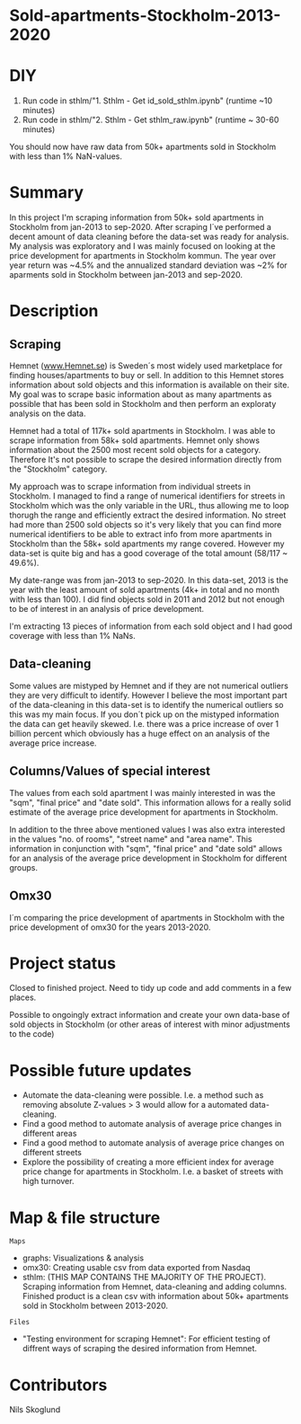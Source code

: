 # Sold-apartments-Stockholm-2013-2020

# DIY
1) Run code in sthlm/"1. Sthlm - Get id_sold_sthlm.ipynb" (runtime ~10 minutes)
2) Run code in sthlm/"2. Sthlm - Get sthlm_raw.ipynb" (runtime ~ 30-60 minutes)

You should now have raw data from 50k+ apartments sold in Stockholm with less than 1% NaN-values. 

# Summary
In this project I'm scraping information from 50k+ sold apartments in Stockholm from jan-2013 to sep-2020. After scraping I´ve performed a decent amount of data cleaning before the data-set was ready for analysis. My analysis was exploratory and I was mainly focused on looking at the price development for apartments in Stockholm kommun. The year over year return was ~4.5% and the annualized standard deviation was ~2% for aparments sold in Stockholm between jan-2013 and sep-2020.

# Description
## Scraping
Hemnet (www.Hemnet.se) is Sweden´s most widely used marketplace for finding houses/apartments to buy or sell. 
In addition to this Hemnet stores information about sold objects and this information is available on their site. 
My goal was to scrape basic information about as many apartments as possible that has been sold in Stockholm and then perform an exploraty analysis on the data. 

Hemnet had a total of 117k+ sold apartments in Stockholm. 
I was able to scrape information from 58k+ sold apartments. 
Hemnet only shows information about the 2500 most recent sold objects for a category. 
Therefore It's not possible to scrape the desired information directly from the "Stockholm" category. 

My approach was to scrape information from individual streets in Stockholm. I managed to find a range of numerical identifiers for streets in Stockholm which was the only variable in the URL, thus allowing me to loop thorugh the range and efficiently extract the desired information. No street had more than 2500 sold objects so it's very likely that you can find more numerical identifiers to be able to extract info from more apartments in Stockholm than the 58k+ sold apartments my range covered. However my data-set is quite big and has a good coverage of the total amount (58/117 ~ 49.6%).

My date-range was from jan-2013 to sep-2020. In this data-set, 2013 is the year with the least amount of sold apartments (4k+ in total and no month with less than 100). I did find objects sold in 2011 and 2012 but not enough to be of interest in an analysis of price development. 

I'm extracting 13 pieces of information from each sold object and I had good coverage with less than 1% NaNs. 


## Data-cleaning
Some values are mistyped by Hemnet and if they are not numerical outliers they are very difficult to identify. However I believe the most important part of the data-cleaning in this data-set is to identify the numerical outliers so this was my main focus. If you don´t pick up on the mistyped information the data can get heavily skewed. I.e. there was a price increase of over 1 billion percent which obviously has a huge effect on an analysis of the average price increase. 

## Columns/Values of special interest
The values from each sold apartment I was mainly interested in was the  "sqm", "final price" and "date sold". This information allows for a really solid estimate of the average price development for apartments in Stockholm. 

In addition to the three above mentioned values I was also extra interested in the values "no. of rooms", "street name" and "area name". This information in conjunction with "sqm", "final price" and "date sold" allows for an analysis of the average price development in Stockholm for different groups. 

## Omx30 
I´m comparing the price development of apartments in Stockholm with the price development of omx30 for the years 2013-2020. 

# Project status
Closed to finished project. Need to tidy up code and add comments in a few places. 

Possible to ongoingly extract information and create your own data-base of sold objects in Stockholm (or other areas of interest with minor adjustments to the code) 

# Possible future updates
- Automate the data-cleaning were possible. I.e. a method such as removing absolute Z-values > 3 would allow for a automated data-cleaning. 
- Find a good method to automate analysis of average price changes in different areas
- Find a good method to automate analysis of average price changes on different streets
- Explore the possibility of creating a more efficient index for average price change for apartments in Stockholm. I.e. a basket of streets with high turnover. 

# Map & file structure
`Maps`
- graphs: Visualizations & analysis 
- omx30: Creating usable csv from data exported from Nasdaq
- sthlm: (THIS MAP CONTAINS THE MAJORITY OF THE PROJECT). Scraping information from Hemnet, data-cleaning and adding columns. Finished product is a clean csv with information about 50k+ apartments sold in Stockholm between 2013-2020. 

`Files`
- "Testing environment for scraping Hemnet": For efficient testing of diffrent ways of scraping the desired information from Hemnet. 

# Contributors
Nils Skoglund
